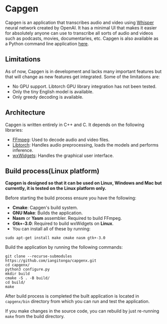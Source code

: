 # Capgen
Capgen is an application that transcribes audio and video using [Whisper](https://openai.com/blog/whisper/) neural network created by
OpenAI. It has a minimal UI that makes it easier for absolutely anyone can use to transcribe all sorts
of audio and videos such as podcasts, movies, documentaries, etc. Capgen is also
available as a Python command line application [here](https://github.com/iangitonga/capgen).

## Limitations
As of now, Capgen is in development and lacks many important features but
that will change as new features get integrated. Some of the limitations are:

- No GPU support. Libtorch GPU library integration has not been tested.
- Only the tiny English model is available.
- Only greedy decoding is available.


## Architecture
Capgen is written entirely in C++ and C. It depends on the following libraries:

- [FFmpeg](https://github.com/FFmpeg/FFmpeg): Used to decode audio and video files.
- [Libtorch](https://pytorch.org/cppdocs/index.html): Handles audio preprocessing, loads the models and performs inference.
- [wxWidgets](https://www.wxwidgets.org/): Handles the graphical user interface.

## Build process(Linux platform)
**Capgen is designed so that it can be used on Linux, Windows and Mac but 
currently, it is tested on the Linux platform only.**

Before starting the build process ensure you have the following:

- **Cmake**: Capgen's build system.
- **GNU Make**: Builds the application.
- **Nasm** or **Yasm** assembler. Required to build FFmpeg.
- **Gtk+-3.0**: Required to build wxWidgets on **Linux**.
- You can install all of these by running:
```
sudo apt-get install make cmake nasm gtk+-3.0
```

Build the application by running the following commands:

```
git clone --recurse-submodules https://github.com/iangitonga/capgenx.git
cd capgenx/
python3 configure.py
mkdir build
cmake -S . -B build/
cd build/
make
```

After build process is completed the built application is located in `capgenx/bin` directory from which you can run and test the application.

If you make changes in the source code, you can rebuild by just re-running `make` from the build directory.
